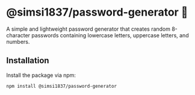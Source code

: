 # @simsi1837/password-generator 🔐

A simple and lightweight password generator that creates random 8-character passwords containing lowercase letters, uppercase letters, and numbers.

## Installation

Install the package via npm:

```bash
npm install @simsi1837/password-generator
